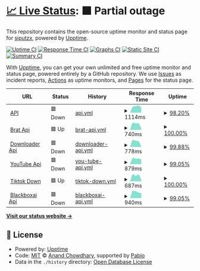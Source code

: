 # [📈 Live Status](https://siputzx.my.id): <!--live status--> **🟧 Partial outage**

This repository contains the open-source uptime monitor and status page for [siputzx](https://siputzx.my.id), powered by [Upptime](https://github.com/upptime/upptime).

[![Uptime CI](https://github.com/siputzx/uptime/workflows/Uptime%20CI/badge.svg)](https://github.com/siputzx/uptime/actions?query=workflow%3A%22Uptime+CI%22)
[![Response Time CI](https://github.com/siputzx/uptime/workflows/Response%20Time%20CI/badge.svg)](https://github.com/siputzx/uptime/actions?query=workflow%3A%22Response+Time+CI%22)
[![Graphs CI](https://github.com/siputzx/uptime/workflows/Graphs%20CI/badge.svg)](https://github.com/siputzx/uptime/actions?query=workflow%3A%22Graphs+CI%22)
[![Static Site CI](https://github.com/siputzx/uptime/workflows/Static%20Site%20CI/badge.svg)](https://github.com/siputzx/uptime/actions?query=workflow%3A%22Static+Site+CI%22)
[![Summary CI](https://github.com/siputzx/uptime/workflows/Summary%20CI/badge.svg)](https://github.com/siputzx/uptime/actions?query=workflow%3A%22Summary+CI%22)

With [Upptime](https://upptime.js.org), you can get your own unlimited and free uptime monitor and status page, powered entirely by a GitHub repository. We use [Issues](https://github.com/siputzx/uptime/issues) as incident reports, [Actions](https://github.com/siputzx/uptime/actions) as uptime monitors, and [Pages](https://siputzx.my.id) for the status page.

<!--start: status pages-->
<!-- This summary is generated by Upptime (https://github.com/upptime/upptime) -->
<!-- Do not edit this manually, your changes will be overwritten -->
<!-- prettier-ignore -->
| URL | Status | History | Response Time | Uptime |
| --- | ------ | ------- | ------------- | ------ |
| <img alt="" src="https://icons.duckduckgo.com/ip3/api.siputzx.my.id.ico" height="13"> [API](https://api.siputzx.my.id) | 🟥 Down | [api.yml](https://github.com/siputzx/uptime/commits/HEAD/history/api.yml) | <details><summary><img alt="Response time graph" src="./graphs/api/response-time-week.png" height="20"> 1114ms</summary><br><a href="https://siputzx.my.id/history/api"><img alt="Response time 1114" src="https://img.shields.io/endpoint?url=https%3A%2F%2Fraw.githubusercontent.com%2Fsiputzx%2Fuptime%2FHEAD%2Fapi%2Fapi%2Fresponse-time.json"></a><br><a href="https://siputzx.my.id/history/api"><img alt="24-hour response time 1114" src="https://img.shields.io/endpoint?url=https%3A%2F%2Fraw.githubusercontent.com%2Fsiputzx%2Fuptime%2FHEAD%2Fapi%2Fapi%2Fresponse-time-day.json"></a><br><a href="https://siputzx.my.id/history/api"><img alt="7-day response time 1114" src="https://img.shields.io/endpoint?url=https%3A%2F%2Fraw.githubusercontent.com%2Fsiputzx%2Fuptime%2FHEAD%2Fapi%2Fapi%2Fresponse-time-week.json"></a><br><a href="https://siputzx.my.id/history/api"><img alt="30-day response time 1114" src="https://img.shields.io/endpoint?url=https%3A%2F%2Fraw.githubusercontent.com%2Fsiputzx%2Fuptime%2FHEAD%2Fapi%2Fapi%2Fresponse-time-month.json"></a><br><a href="https://siputzx.my.id/history/api"><img alt="1-year response time 1114" src="https://img.shields.io/endpoint?url=https%3A%2F%2Fraw.githubusercontent.com%2Fsiputzx%2Fuptime%2FHEAD%2Fapi%2Fapi%2Fresponse-time-year.json"></a></details> | <details><summary><a href="https://siputzx.my.id/history/api">98.20%</a></summary><a href="https://siputzx.my.id/history/api"><img alt="All-time uptime 98.20%" src="https://img.shields.io/endpoint?url=https%3A%2F%2Fraw.githubusercontent.com%2Fsiputzx%2Fuptime%2FHEAD%2Fapi%2Fapi%2Fuptime.json"></a><br><a href="https://siputzx.my.id/history/api"><img alt="24-hour uptime 98.20%" src="https://img.shields.io/endpoint?url=https%3A%2F%2Fraw.githubusercontent.com%2Fsiputzx%2Fuptime%2FHEAD%2Fapi%2Fapi%2Fuptime-day.json"></a><br><a href="https://siputzx.my.id/history/api"><img alt="7-day uptime 98.20%" src="https://img.shields.io/endpoint?url=https%3A%2F%2Fraw.githubusercontent.com%2Fsiputzx%2Fuptime%2FHEAD%2Fapi%2Fapi%2Fuptime-week.json"></a><br><a href="https://siputzx.my.id/history/api"><img alt="30-day uptime 98.20%" src="https://img.shields.io/endpoint?url=https%3A%2F%2Fraw.githubusercontent.com%2Fsiputzx%2Fuptime%2FHEAD%2Fapi%2Fapi%2Fuptime-month.json"></a><br><a href="https://siputzx.my.id/history/api"><img alt="1-year uptime 98.20%" src="https://img.shields.io/endpoint?url=https%3A%2F%2Fraw.githubusercontent.com%2Fsiputzx%2Fuptime%2FHEAD%2Fapi%2Fapi%2Fuptime-year.json"></a></details>
| <img alt="" src="https://icons.duckduckgo.com/ip3/brat.siputzx.my.id.ico" height="13"> [Brat Api](https://brat.siputzx.my.id) | 🟩 Up | [brat-api.yml](https://github.com/siputzx/uptime/commits/HEAD/history/brat-api.yml) | <details><summary><img alt="Response time graph" src="./graphs/brat-api/response-time-week.png" height="20"> 740ms</summary><br><a href="https://siputzx.my.id/history/brat-api"><img alt="Response time 740" src="https://img.shields.io/endpoint?url=https%3A%2F%2Fraw.githubusercontent.com%2Fsiputzx%2Fuptime%2FHEAD%2Fapi%2Fbrat-api%2Fresponse-time.json"></a><br><a href="https://siputzx.my.id/history/brat-api"><img alt="24-hour response time 740" src="https://img.shields.io/endpoint?url=https%3A%2F%2Fraw.githubusercontent.com%2Fsiputzx%2Fuptime%2FHEAD%2Fapi%2Fbrat-api%2Fresponse-time-day.json"></a><br><a href="https://siputzx.my.id/history/brat-api"><img alt="7-day response time 740" src="https://img.shields.io/endpoint?url=https%3A%2F%2Fraw.githubusercontent.com%2Fsiputzx%2Fuptime%2FHEAD%2Fapi%2Fbrat-api%2Fresponse-time-week.json"></a><br><a href="https://siputzx.my.id/history/brat-api"><img alt="30-day response time 740" src="https://img.shields.io/endpoint?url=https%3A%2F%2Fraw.githubusercontent.com%2Fsiputzx%2Fuptime%2FHEAD%2Fapi%2Fbrat-api%2Fresponse-time-month.json"></a><br><a href="https://siputzx.my.id/history/brat-api"><img alt="1-year response time 740" src="https://img.shields.io/endpoint?url=https%3A%2F%2Fraw.githubusercontent.com%2Fsiputzx%2Fuptime%2FHEAD%2Fapi%2Fbrat-api%2Fresponse-time-year.json"></a></details> | <details><summary><a href="https://siputzx.my.id/history/brat-api">100.00%</a></summary><a href="https://siputzx.my.id/history/brat-api"><img alt="All-time uptime 100.00%" src="https://img.shields.io/endpoint?url=https%3A%2F%2Fraw.githubusercontent.com%2Fsiputzx%2Fuptime%2FHEAD%2Fapi%2Fbrat-api%2Fuptime.json"></a><br><a href="https://siputzx.my.id/history/brat-api"><img alt="24-hour uptime 100.00%" src="https://img.shields.io/endpoint?url=https%3A%2F%2Fraw.githubusercontent.com%2Fsiputzx%2Fuptime%2FHEAD%2Fapi%2Fbrat-api%2Fuptime-day.json"></a><br><a href="https://siputzx.my.id/history/brat-api"><img alt="7-day uptime 100.00%" src="https://img.shields.io/endpoint?url=https%3A%2F%2Fraw.githubusercontent.com%2Fsiputzx%2Fuptime%2FHEAD%2Fapi%2Fbrat-api%2Fuptime-week.json"></a><br><a href="https://siputzx.my.id/history/brat-api"><img alt="30-day uptime 100.00%" src="https://img.shields.io/endpoint?url=https%3A%2F%2Fraw.githubusercontent.com%2Fsiputzx%2Fuptime%2FHEAD%2Fapi%2Fbrat-api%2Fuptime-month.json"></a><br><a href="https://siputzx.my.id/history/brat-api"><img alt="1-year uptime 100.00%" src="https://img.shields.io/endpoint?url=https%3A%2F%2Fraw.githubusercontent.com%2Fsiputzx%2Fuptime%2FHEAD%2Fapi%2Fbrat-api%2Fuptime-year.json"></a></details>
| <img alt="" src="https://icons.duckduckgo.com/ip3/dl.siputzx.my.id.ico" height="13"> [Downloader Api](https://dl.siputzx.my.id) | 🟥 Down | [downloader-api.yml](https://github.com/siputzx/uptime/commits/HEAD/history/downloader-api.yml) | <details><summary><img alt="Response time graph" src="./graphs/downloader-api/response-time-week.png" height="20"> 778ms</summary><br><a href="https://siputzx.my.id/history/downloader-api"><img alt="Response time 778" src="https://img.shields.io/endpoint?url=https%3A%2F%2Fraw.githubusercontent.com%2Fsiputzx%2Fuptime%2FHEAD%2Fapi%2Fdownloader-api%2Fresponse-time.json"></a><br><a href="https://siputzx.my.id/history/downloader-api"><img alt="24-hour response time 778" src="https://img.shields.io/endpoint?url=https%3A%2F%2Fraw.githubusercontent.com%2Fsiputzx%2Fuptime%2FHEAD%2Fapi%2Fdownloader-api%2Fresponse-time-day.json"></a><br><a href="https://siputzx.my.id/history/downloader-api"><img alt="7-day response time 778" src="https://img.shields.io/endpoint?url=https%3A%2F%2Fraw.githubusercontent.com%2Fsiputzx%2Fuptime%2FHEAD%2Fapi%2Fdownloader-api%2Fresponse-time-week.json"></a><br><a href="https://siputzx.my.id/history/downloader-api"><img alt="30-day response time 778" src="https://img.shields.io/endpoint?url=https%3A%2F%2Fraw.githubusercontent.com%2Fsiputzx%2Fuptime%2FHEAD%2Fapi%2Fdownloader-api%2Fresponse-time-month.json"></a><br><a href="https://siputzx.my.id/history/downloader-api"><img alt="1-year response time 778" src="https://img.shields.io/endpoint?url=https%3A%2F%2Fraw.githubusercontent.com%2Fsiputzx%2Fuptime%2FHEAD%2Fapi%2Fdownloader-api%2Fresponse-time-year.json"></a></details> | <details><summary><a href="https://siputzx.my.id/history/downloader-api">99.88%</a></summary><a href="https://siputzx.my.id/history/downloader-api"><img alt="All-time uptime 99.88%" src="https://img.shields.io/endpoint?url=https%3A%2F%2Fraw.githubusercontent.com%2Fsiputzx%2Fuptime%2FHEAD%2Fapi%2Fdownloader-api%2Fuptime.json"></a><br><a href="https://siputzx.my.id/history/downloader-api"><img alt="24-hour uptime 99.88%" src="https://img.shields.io/endpoint?url=https%3A%2F%2Fraw.githubusercontent.com%2Fsiputzx%2Fuptime%2FHEAD%2Fapi%2Fdownloader-api%2Fuptime-day.json"></a><br><a href="https://siputzx.my.id/history/downloader-api"><img alt="7-day uptime 99.88%" src="https://img.shields.io/endpoint?url=https%3A%2F%2Fraw.githubusercontent.com%2Fsiputzx%2Fuptime%2FHEAD%2Fapi%2Fdownloader-api%2Fuptime-week.json"></a><br><a href="https://siputzx.my.id/history/downloader-api"><img alt="30-day uptime 99.88%" src="https://img.shields.io/endpoint?url=https%3A%2F%2Fraw.githubusercontent.com%2Fsiputzx%2Fuptime%2FHEAD%2Fapi%2Fdownloader-api%2Fuptime-month.json"></a><br><a href="https://siputzx.my.id/history/downloader-api"><img alt="1-year uptime 99.88%" src="https://img.shields.io/endpoint?url=https%3A%2F%2Fraw.githubusercontent.com%2Fsiputzx%2Fuptime%2FHEAD%2Fapi%2Fdownloader-api%2Fuptime-year.json"></a></details>
| <img alt="" src="https://icons.duckduckgo.com/ip3/ytdl.siputzx.my.id.ico" height="13"> [YouTube Api](https://ytdl.siputzx.my.id) | 🟥 Down | [you-tube-api.yml](https://github.com/siputzx/uptime/commits/HEAD/history/you-tube-api.yml) | <details><summary><img alt="Response time graph" src="./graphs/you-tube-api/response-time-week.png" height="20"> 879ms</summary><br><a href="https://siputzx.my.id/history/you-tube-api"><img alt="Response time 879" src="https://img.shields.io/endpoint?url=https%3A%2F%2Fraw.githubusercontent.com%2Fsiputzx%2Fuptime%2FHEAD%2Fapi%2Fyou-tube-api%2Fresponse-time.json"></a><br><a href="https://siputzx.my.id/history/you-tube-api"><img alt="24-hour response time 879" src="https://img.shields.io/endpoint?url=https%3A%2F%2Fraw.githubusercontent.com%2Fsiputzx%2Fuptime%2FHEAD%2Fapi%2Fyou-tube-api%2Fresponse-time-day.json"></a><br><a href="https://siputzx.my.id/history/you-tube-api"><img alt="7-day response time 879" src="https://img.shields.io/endpoint?url=https%3A%2F%2Fraw.githubusercontent.com%2Fsiputzx%2Fuptime%2FHEAD%2Fapi%2Fyou-tube-api%2Fresponse-time-week.json"></a><br><a href="https://siputzx.my.id/history/you-tube-api"><img alt="30-day response time 879" src="https://img.shields.io/endpoint?url=https%3A%2F%2Fraw.githubusercontent.com%2Fsiputzx%2Fuptime%2FHEAD%2Fapi%2Fyou-tube-api%2Fresponse-time-month.json"></a><br><a href="https://siputzx.my.id/history/you-tube-api"><img alt="1-year response time 879" src="https://img.shields.io/endpoint?url=https%3A%2F%2Fraw.githubusercontent.com%2Fsiputzx%2Fuptime%2FHEAD%2Fapi%2Fyou-tube-api%2Fresponse-time-year.json"></a></details> | <details><summary><a href="https://siputzx.my.id/history/you-tube-api">99.05%</a></summary><a href="https://siputzx.my.id/history/you-tube-api"><img alt="All-time uptime 99.05%" src="https://img.shields.io/endpoint?url=https%3A%2F%2Fraw.githubusercontent.com%2Fsiputzx%2Fuptime%2FHEAD%2Fapi%2Fyou-tube-api%2Fuptime.json"></a><br><a href="https://siputzx.my.id/history/you-tube-api"><img alt="24-hour uptime 99.05%" src="https://img.shields.io/endpoint?url=https%3A%2F%2Fraw.githubusercontent.com%2Fsiputzx%2Fuptime%2FHEAD%2Fapi%2Fyou-tube-api%2Fuptime-day.json"></a><br><a href="https://siputzx.my.id/history/you-tube-api"><img alt="7-day uptime 99.05%" src="https://img.shields.io/endpoint?url=https%3A%2F%2Fraw.githubusercontent.com%2Fsiputzx%2Fuptime%2FHEAD%2Fapi%2Fyou-tube-api%2Fuptime-week.json"></a><br><a href="https://siputzx.my.id/history/you-tube-api"><img alt="30-day uptime 99.05%" src="https://img.shields.io/endpoint?url=https%3A%2F%2Fraw.githubusercontent.com%2Fsiputzx%2Fuptime%2FHEAD%2Fapi%2Fyou-tube-api%2Fuptime-month.json"></a><br><a href="https://siputzx.my.id/history/you-tube-api"><img alt="1-year uptime 99.05%" src="https://img.shields.io/endpoint?url=https%3A%2F%2Fraw.githubusercontent.com%2Fsiputzx%2Fuptime%2FHEAD%2Fapi%2Fyou-tube-api%2Fuptime-year.json"></a></details>
| <img alt="" src="https://icons.duckduckgo.com/ip3/ttdl.siputzx.my.id.ico" height="13"> [Tiktok Down](https://ttdl.siputzx.my.id) | 🟩 Up | [tiktok-down.yml](https://github.com/siputzx/uptime/commits/HEAD/history/tiktok-down.yml) | <details><summary><img alt="Response time graph" src="./graphs/tiktok-down/response-time-week.png" height="20"> 687ms</summary><br><a href="https://siputzx.my.id/history/tiktok-down"><img alt="Response time 687" src="https://img.shields.io/endpoint?url=https%3A%2F%2Fraw.githubusercontent.com%2Fsiputzx%2Fuptime%2FHEAD%2Fapi%2Ftiktok-down%2Fresponse-time.json"></a><br><a href="https://siputzx.my.id/history/tiktok-down"><img alt="24-hour response time 687" src="https://img.shields.io/endpoint?url=https%3A%2F%2Fraw.githubusercontent.com%2Fsiputzx%2Fuptime%2FHEAD%2Fapi%2Ftiktok-down%2Fresponse-time-day.json"></a><br><a href="https://siputzx.my.id/history/tiktok-down"><img alt="7-day response time 687" src="https://img.shields.io/endpoint?url=https%3A%2F%2Fraw.githubusercontent.com%2Fsiputzx%2Fuptime%2FHEAD%2Fapi%2Ftiktok-down%2Fresponse-time-week.json"></a><br><a href="https://siputzx.my.id/history/tiktok-down"><img alt="30-day response time 687" src="https://img.shields.io/endpoint?url=https%3A%2F%2Fraw.githubusercontent.com%2Fsiputzx%2Fuptime%2FHEAD%2Fapi%2Ftiktok-down%2Fresponse-time-month.json"></a><br><a href="https://siputzx.my.id/history/tiktok-down"><img alt="1-year response time 687" src="https://img.shields.io/endpoint?url=https%3A%2F%2Fraw.githubusercontent.com%2Fsiputzx%2Fuptime%2FHEAD%2Fapi%2Ftiktok-down%2Fresponse-time-year.json"></a></details> | <details><summary><a href="https://siputzx.my.id/history/tiktok-down">100.00%</a></summary><a href="https://siputzx.my.id/history/tiktok-down"><img alt="All-time uptime 100.00%" src="https://img.shields.io/endpoint?url=https%3A%2F%2Fraw.githubusercontent.com%2Fsiputzx%2Fuptime%2FHEAD%2Fapi%2Ftiktok-down%2Fuptime.json"></a><br><a href="https://siputzx.my.id/history/tiktok-down"><img alt="24-hour uptime 100.00%" src="https://img.shields.io/endpoint?url=https%3A%2F%2Fraw.githubusercontent.com%2Fsiputzx%2Fuptime%2FHEAD%2Fapi%2Ftiktok-down%2Fuptime-day.json"></a><br><a href="https://siputzx.my.id/history/tiktok-down"><img alt="7-day uptime 100.00%" src="https://img.shields.io/endpoint?url=https%3A%2F%2Fraw.githubusercontent.com%2Fsiputzx%2Fuptime%2FHEAD%2Fapi%2Ftiktok-down%2Fuptime-week.json"></a><br><a href="https://siputzx.my.id/history/tiktok-down"><img alt="30-day uptime 100.00%" src="https://img.shields.io/endpoint?url=https%3A%2F%2Fraw.githubusercontent.com%2Fsiputzx%2Fuptime%2FHEAD%2Fapi%2Ftiktok-down%2Fuptime-month.json"></a><br><a href="https://siputzx.my.id/history/tiktok-down"><img alt="1-year uptime 100.00%" src="https://img.shields.io/endpoint?url=https%3A%2F%2Fraw.githubusercontent.com%2Fsiputzx%2Fuptime%2FHEAD%2Fapi%2Ftiktok-down%2Fuptime-year.json"></a></details>
| <img alt="" src="https://icons.duckduckgo.com/ip3/ai.siputzx.my.id.ico" height="13"> [Blackboxai Api](https://ai.siputzx.my.id) | 🟥 Down | [blackboxai-api.yml](https://github.com/siputzx/uptime/commits/HEAD/history/blackboxai-api.yml) | <details><summary><img alt="Response time graph" src="./graphs/blackboxai-api/response-time-week.png" height="20"> 940ms</summary><br><a href="https://siputzx.my.id/history/blackboxai-api"><img alt="Response time 940" src="https://img.shields.io/endpoint?url=https%3A%2F%2Fraw.githubusercontent.com%2Fsiputzx%2Fuptime%2FHEAD%2Fapi%2Fblackboxai-api%2Fresponse-time.json"></a><br><a href="https://siputzx.my.id/history/blackboxai-api"><img alt="24-hour response time 940" src="https://img.shields.io/endpoint?url=https%3A%2F%2Fraw.githubusercontent.com%2Fsiputzx%2Fuptime%2FHEAD%2Fapi%2Fblackboxai-api%2Fresponse-time-day.json"></a><br><a href="https://siputzx.my.id/history/blackboxai-api"><img alt="7-day response time 940" src="https://img.shields.io/endpoint?url=https%3A%2F%2Fraw.githubusercontent.com%2Fsiputzx%2Fuptime%2FHEAD%2Fapi%2Fblackboxai-api%2Fresponse-time-week.json"></a><br><a href="https://siputzx.my.id/history/blackboxai-api"><img alt="30-day response time 940" src="https://img.shields.io/endpoint?url=https%3A%2F%2Fraw.githubusercontent.com%2Fsiputzx%2Fuptime%2FHEAD%2Fapi%2Fblackboxai-api%2Fresponse-time-month.json"></a><br><a href="https://siputzx.my.id/history/blackboxai-api"><img alt="1-year response time 940" src="https://img.shields.io/endpoint?url=https%3A%2F%2Fraw.githubusercontent.com%2Fsiputzx%2Fuptime%2FHEAD%2Fapi%2Fblackboxai-api%2Fresponse-time-year.json"></a></details> | <details><summary><a href="https://siputzx.my.id/history/blackboxai-api">99.05%</a></summary><a href="https://siputzx.my.id/history/blackboxai-api"><img alt="All-time uptime 99.05%" src="https://img.shields.io/endpoint?url=https%3A%2F%2Fraw.githubusercontent.com%2Fsiputzx%2Fuptime%2FHEAD%2Fapi%2Fblackboxai-api%2Fuptime.json"></a><br><a href="https://siputzx.my.id/history/blackboxai-api"><img alt="24-hour uptime 99.05%" src="https://img.shields.io/endpoint?url=https%3A%2F%2Fraw.githubusercontent.com%2Fsiputzx%2Fuptime%2FHEAD%2Fapi%2Fblackboxai-api%2Fuptime-day.json"></a><br><a href="https://siputzx.my.id/history/blackboxai-api"><img alt="7-day uptime 99.05%" src="https://img.shields.io/endpoint?url=https%3A%2F%2Fraw.githubusercontent.com%2Fsiputzx%2Fuptime%2FHEAD%2Fapi%2Fblackboxai-api%2Fuptime-week.json"></a><br><a href="https://siputzx.my.id/history/blackboxai-api"><img alt="30-day uptime 99.05%" src="https://img.shields.io/endpoint?url=https%3A%2F%2Fraw.githubusercontent.com%2Fsiputzx%2Fuptime%2FHEAD%2Fapi%2Fblackboxai-api%2Fuptime-month.json"></a><br><a href="https://siputzx.my.id/history/blackboxai-api"><img alt="1-year uptime 99.05%" src="https://img.shields.io/endpoint?url=https%3A%2F%2Fraw.githubusercontent.com%2Fsiputzx%2Fuptime%2FHEAD%2Fapi%2Fblackboxai-api%2Fuptime-year.json"></a></details>

<!--end: status pages-->

[**Visit our status website →**](https://siputzx.my.id)

## 📄 License

- Powered by: [Upptime](https://github.com/upptime/upptime)
- Code: [MIT](./LICENSE) © [Anand Chowdhary](https://anandchowdhary.com), supported by [Pabio](https://pabio.com)
- Data in the `./history` directory: [Open Database License](https://opendatacommons.org/licenses/odbl/1-0/)
